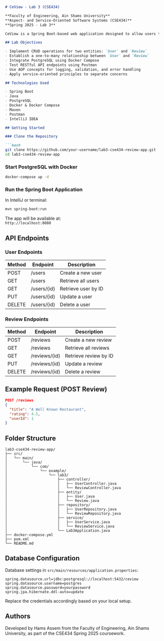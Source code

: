 ```markdown
# CeView - Lab 3 (CSE434)

**Faculty of Engineering, Ain Shams University**  
**Aspect- and Service-Oriented Software Systems (CSE434)**  
**Spring 2025 - Lab 3**

CeView is a Spring Boot-based web application designed to allow users to share and browse reviews for restaurants and cafes in Cairo. The application provides CRUD functionality for two primary entities: `User` and `Review`. It uses a PostgreSQL database connected through Docker and is tested using Postman.

## Lab Objectives

- Implement CRUD operations for two entities: `User` and `Review`
- Establish a one-to-many relationship between `User` and `Review`
- Integrate PostgreSQL using Docker Compose
- Test RESTful API endpoints using Postman
- Use AOP concepts for logging, validation, and error handling
- Apply service-oriented principles to separate concerns

## Technologies Used

- Spring Boot
- Java
- PostgreSQL
- Docker & Docker Compose
- Maven
- Postman
- IntelliJ IDEA

## Getting Started

### Clone the Repository

```bash
git clone https://github.com/your-username/lab3-cse434-review-app.git
cd lab3-cse434-review-app
```

### Start PostgreSQL with Docker

```bash
docker-compose up -d
```

### Run the Spring Boot Application

In IntelliJ or terminal:

```bash
mvn spring-boot:run
```

The app will be available at:  
`http://localhost:8080`

## API Endpoints

### User Endpoints

| Method | Endpoint           | Description          |
|--------|--------------------|----------------------|
| POST   | /users             | Create a new user    |
| GET    | /users             | Retrieve all users   |
| GET    | /users/{id}        | Retrieve user by ID  |
| PUT    | /users/{id}        | Update a user        |
| DELETE | /users/{id}        | Delete a user        |

### Review Endpoints

| Method | Endpoint           | Description             |
|--------|--------------------|-------------------------|
| POST   | /reviews           | Create a new review     |
| GET    | /reviews           | Retrieve all reviews    |
| GET    | /reviews/{id}      | Retrieve review by ID   |
| PUT    | /reviews/{id}      | Update a review         |
| DELETE | /reviews/{id}      | Delete a review         |

## Example Request (POST Review)

```json
POST /reviews
{
  "title": "A Well Known Restaurant",
  "rating": 4.5,
  "userId": 1
}
```

## Folder Structure

```
lab3-cse434-review-app/
├── src/
│   └── main/
│       └── java/
│           └── com/
│               └── example/
│                   └── lab3/
│                       ├── controller/
│                       │   ├── UserController.java
│                       │   └── ReviewController.java
│                       ├── entity/
│                       │   ├── User.java
│                       │   └── Review.java
│                       ├── repository/
│                       │   ├── UserRepository.java
│                       │   └── ReviewRepository.java
│                       ├── service/
│                       │   ├── UserService.java
│                       │   └── ReviewService.java
│                       └── Lab3Application.java
├── docker-compose.yml
├── pom.xml
└── README.md
```

## Database Configuration

Database settings in `src/main/resources/application.properties`:

```
spring.datasource.url=jdbc:postgresql://localhost:5432/ceview
spring.datasource.username=postgres
spring.datasource.password=yourpassword
spring.jpa.hibernate.ddl-auto=update
```

Replace the credentials accordingly based on your local setup.

## Authors

Developed by Hams Assem from the Faculty of Engineering, Ain Shams University, as part of the CSE434 Spring 2025 coursework.
